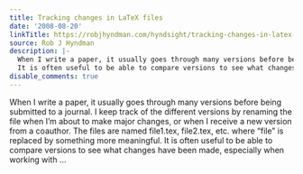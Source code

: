 ```yaml
---
title: Tracking changes in LaTeX files
date: '2008-08-20'
linkTitle: https://robjhyndman.com/hyndsight/tracking-changes-in-latex-files/
source: Rob J Hyndman
description: |-
  When I write a paper, it usually goes through many versions before being submitted to a journal. I keep track of the different versions by renaming the file when I&rsquo;m about to make major changes, or when I receive a new version from a coauthor. The files are named file1.tex, file2.tex, etc. where &ldquo;file&rdquo; is replaced by something more meaningful.
  It is often useful to be able to compare versions to see what changes have been made, especially when working with ...
disable_comments: true
---
```

When I write a paper, it usually goes through many versions before being submitted to a journal. I keep track of the different versions by renaming the file when I&rsquo;m about to make major changes, or when I receive a new version from a coauthor. The files are named file1.tex, file2.tex, etc. where &ldquo;file&rdquo; is replaced by something more meaningful.
It is often useful to be able to compare versions to see what changes have been made, especially when working with ...